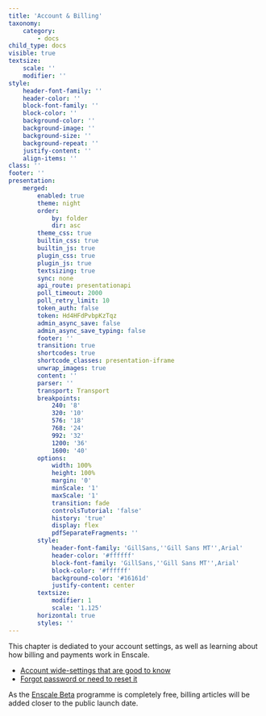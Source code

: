 ```yaml
---
title: 'Account & Billing'
taxonomy:
    category:
        - docs
child_type: docs
visible: true
textsize:
    scale: ''
    modifier: ''
style:
    header-font-family: ''
    header-color: ''
    block-font-family: ''
    block-color: ''
    background-color: ''
    background-image: ''
    background-size: ''
    background-repeat: ''
    justify-content: ''
    align-items: ''
class: ''
footer: ''
presentation:
    merged:
        enabled: true
        theme: night
        order:
            by: folder
            dir: asc
        theme_css: true
        builtin_css: true
        builtin_js: true
        plugin_css: true
        plugin_js: true
        textsizing: true
        sync: none
        api_route: presentationapi
        poll_timeout: 2000
        poll_retry_limit: 10
        token_auth: false
        token: Hd4HFdPvbpKzTqz
        admin_async_save: false
        admin_async_save_typing: false
        footer: ''
        transition: true
        shortcodes: true
        shortcode_classes: presentation-iframe
        unwrap_images: true
        content: ''
        parser: ''
        transport: Transport
        breakpoints:
            240: '8'
            320: '10'
            576: '18'
            768: '24'
            992: '32'
            1200: '36'
            1600: '40'
        options:
            width: 100%
            height: 100%
            margin: '0'
            minScale: '1'
            maxScale: '1'
            transition: fade
            controlsTutorial: 'false'
            history: 'true'
            display: flex
            pdfSeparateFragments: ''
        style:
            header-font-family: 'GillSans,''Gill Sans MT'',Arial'
            header-color: '#ffffff'
            block-font-family: 'GillSans,''Gill Sans MT'',Arial'
            block-color: '#ffffff'
            background-color: '#16161d'
            justify-content: center
        textsize:
            modifier: 1
            scale: '1.125'
        horizontal: true
        styles: ''
---
```


This chapter is dediated to your account settings, as well as learning about how billing and payments work in Enscale.

* [Account wide-settings that are good to know](/account-and-billing/your-account)
* [Forgot password or need to reset it](/account-and-billing/reset-password)

As the [Enscale Beta](https://enscale.com/docs/10) programme is completely free, billing articles will be added closer to the public launch date.